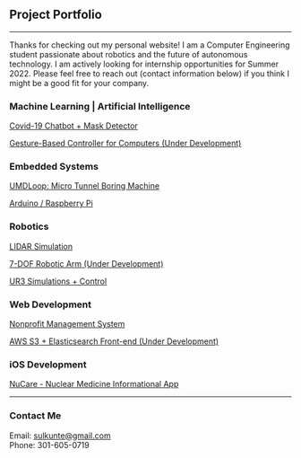 ## Project Portfolio
---

Thanks for checking out my personal website! I am a Computer Engineering student passionate about robotics and the future of autonomous technology. I am actively looking for internship opportunities for Summer 2022. Please feel free to reach out (contact information below) if you think I might be a good fit for your company.

### Machine Learning | Artificial Intelligence
[Covid-19 Chatbot + Mask Detector](/project_pages/chatbot)

[Gesture-Based Controller for Computers (Under Development)](/project_pages/under_dev)

### Embedded Systems
[UMDLoop: Micro Tunnel Boring Machine](/project_pages/loop)

[Arduino / Raspberry Pi](project_pages/arduino)

### Robotics
[LIDAR Simulation](/project_pages/lidar)

[7-DOF Robotic Arm (Under Development)](/project_pages/under_dev)

[UR3 Simulations + Control](/project_pages/robo)

### Web Development
[Nonprofit Management System](/project_pages/rmra)

[AWS S3 + Elasticsearch Front-end (Under Development)](/project_pages/under_dev)

### iOS Development
[NuCare - Nuclear Medicine Informational App](/project_pages/nucare)

---

### Contact Me
Email: sulkunte@gmail.com
<br>
Phone: 301-605-0719
